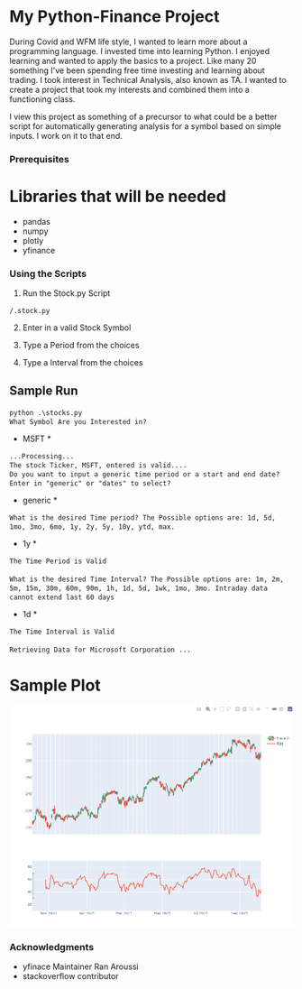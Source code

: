 # My Python-Finance Project

During Covid and WFM life style, I wanted to learn more about a programming language. I invested time into learning Python. I enjoyed learning and wanted to apply the basics to a project. Like many 20 something I've been spending free time investing and learning about trading. I took interest in Technical Analysis, also known as TA. I wanted to create a project that took my interests and combined them into a functioning class.

I view this project as something of a precursor to what could be a better script for automatically generating analysis for a symbol based on simple inputs. I work on it to that end. 


### Prerequisites

# Libraries that will be needed

- pandas 
- numpy
- plotly
- yfinance


### Using the Scripts

1. Run the Stock.py Script

```
/.stock.py
```

2. Enter in a valid Stock Symbol

3. Type a Period from the choices

4. Type a Interval from the choices


## Sample Run

```
python .\stocks.py
What Symbol Are you Interested in? 
```

* MSFT *

```
...Processing...
The stock Ticker, MSFT, entered is valid....
Do you want to input a generic time period or a start and end date? Enter in "generic" or "dates" to select?
```
* generic *

```
What is the desired Time period? The Possible options are: 1d, 5d, 1mo, 3mo, 6mo, 1y, 2y, 5y, 10y, ytd, max. 
```
* 1y *
```
The Time Period is Valid 

What is the desired Time Interval? The Possible options are: 1m, 2m, 5m, 15m, 30m, 60m, 90m, 1h, 1d, 5d, 1wk, 1mo, 3mo. Intraday data cannot extend last 60 days
```
* 1d *
```
The Time Interval is Valid 

Retrieving Data for Microsoft Corporation ...
```

# Sample Plot

![This is an image](https://github.com/sheehanm4/myFinanceProject/blob/dc9da5c0817f1ffc4a2f7529063af541ff7b6a95/sample.png)


### Acknowledgments

* yfinace Maintainer Ran Aroussi
* stackoverflow contributor 

